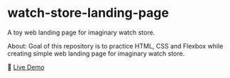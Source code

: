 # watch-store-landing-page
A toy web landing page for imaginary watch store.

About: Goal of this repository is to practice HTML, CSS and Flexbox while creating simple web landing page for imaginary watch store.

:red_circle: [Live Demo](https://zvonimirkonjevic.github.io/watch-store-landing-page/)